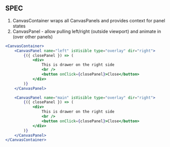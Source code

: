 ## SPEC

1. CanvasContainer wraps all CanvasPanels and provides context for panel states
2. CanvasPanel - allow pulling left/right (outside viewport) and animate in (over other panels)

```jsx
<CanvasContainer>
    <CanvasPanel name="left" isVisible type="overlay" dir="right">
        {({ closePanel }) => (
            <div>
                This is drawer on the right side
                <br />
                <button onClick={closePanel}>Close</button>
            </div>
        )}
    </CanvasPanel>

    <CanvasPanel name="main" isVisible type="overlay" dir="right">
        {({ closePanel }) => (
            <div>
                This is drawer on the right side
                <br />
                <button onClick={closePanel}>Close</button>
            </div>
        )}
    </CanvasPanel>
</CanvasContainer>
```
